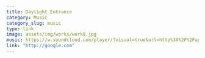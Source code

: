 ```yaml
---
title: Daylight Entrance
category: Music
category_slug: music
type: link
image: assets/img/works/work8.jpg
music: https://w.soundcloud.com/player/?visual=true&url=http%3A%2F%2Fapi.soundcloud.com%2Ftracks%2F221650664&show_artwork=true
link: "http://google.com"
---
```

